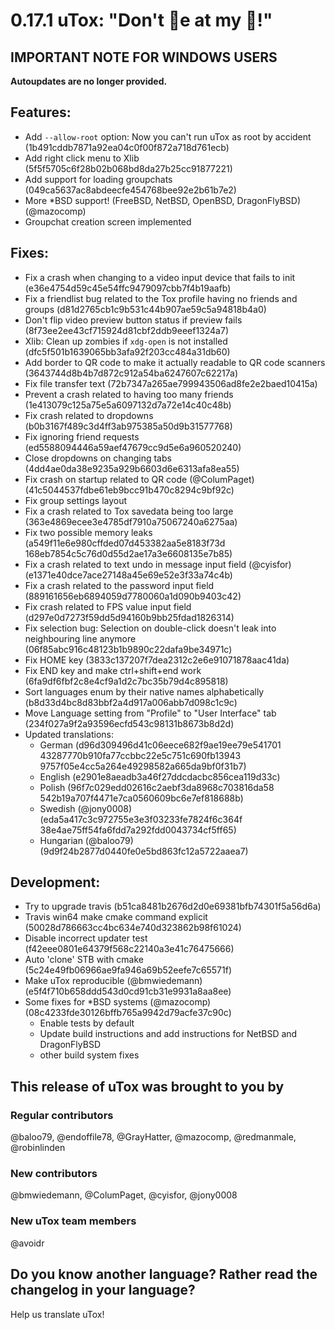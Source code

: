 # 0.17.1 uTox: "Don't 🌟e at my 😬!"

## IMPORTANT NOTE FOR WINDOWS USERS
**Autoupdates are no longer provided.**

## Features:
* Add `--allow-root` option: Now you can't run uTox as root by accident (1b491cddb7871a92ea04c0f00f872a718d761ecb)
* Add right click menu to Xlib (5f5f5705c6f28b02b068bd8da27b25cc91877221)
* Add support for loading groupchats (049ca5637ac8abdeecfe454768bee92e2b61b7e2)
* More *BSD support! (FreeBSD, NetBSD, OpenBSD, DragonFlyBSD) (@mazocomp)
* Groupchat creation screen implemented

## Fixes:
* Fix a crash when changing to a video input device that fails to init (e36e4754d59c45e54ffc9479097cbb7f4b19aafb)
* Fix a friendlist bug related to the Tox profile having no friends and groups (d81d2765cb1c9b531c44b907ae59c5a94818b4a0)
* Don't flip video preview button status if preview fails (8f73ee2ee43cf715924d81cbf2ddb9eeef1324a7)
* Xlib: Clean up zombies if `xdg-open` is not installed (dfc5f501b1639065bb3afa92f203cc484a31db60)
* Add border to QR code to make it actually readable to QR code scanners (3643744d8b4b7d872c912a54ba6247607c62217a)
* Fix file transfer text (72b7347a265ae799943506ad8fe2e2baed10415a)
* Prevent a crash related to having too many friends (1e413079c125a75e5a6097132d7a72e14c40c48b)
* Fix crash related to dropdowns (b0b3167f489c3d4ff3ab975385a50d9b31577768)
* Fix ignoring friend requests (ed5588094446a59aef47679cc9d5e6a960520240)
* Close dropdowns on changing tabs (4dd4ae0da38e9235a929b6603d6e6313afa8ea55)
* Fix crash on startup related to QR code (@ColumPaget) (41c5044537fdbe61eb9bcc91b470c8294c9bf92c)
* Fix group settings layout
* Fix a crash related to Tox savedata being too large (363e4869ecee3e4785df7910a75067240a6275aa)
* Fix two possible memory leaks (a549f11e6e980cffded07d453382aa5e8183f73d 168eb7854c5c76d0d55d2ae17a3e6608135e7b85)
* Fix a crash related to text undo in message input field (@cyisfor) (e1371e40dce7ace27148a45e69e52e3f33a74c4b)
* Fix a crash related to the password input field (889161656eb6894059d7780060a1d090b9403c42)
* Fix crash related to FPS value input field (d297e0d7273f59dd5d94160b9bb25fdad1826314)
* Fix selection bug: Selection on double-click doesn't leak into neighbouring line anymore (06f85abc916c48123b1b9890c22dafa9be34971c)
* Fix HOME key (3833c137207f7dea2312c2e6e91071878aac41da)
* Fix END key and make ctrl+shift+end work (6fa9df6fbf2c8e4cf9a1d2c7bc35b79d4c895818)
* Sort languages enum by their native names alphabetically (b8d33d4bc8d83bbf2a4d917a006abb7d098c1c9c)
* Move Language setting from "Profile" to "User Interface" tab (234f027a9f2a93596ecfd543c98131b8673b8d2d)
* Updated translations:
	- German (d96d309496d41c06eece682f9ae19ee79e541701 43287770b910fa77ccbbc22e5c751c690fb13943 9757f05e4cc5a264e49298582a665da9bf0f31b7)
	- English (e2901e8aeadb3a46f27ddcdacbc856cea119d33c)
	- Polish (96f7c029edd02616c2aebf3da8968c703816da58 542b19a707f4471e7ca0560609bc6e7ef818688b)
	- Swedish (@jony0008) (eda5a417c3c972755e3e3f03233fe7824f6c364f 38e4ae75ff54fa6fdd7a292fdd0043734cf5ff65)
	- Hungarian (@baloo79) (9d9f24b2877d0440fe0e5bd863fc12a5722aaea7)

## Development:
* Try to upgrade travis (b51ca8481b2676d2d0e69381bfb74301f5a56d6a)
* Travis win64 make cmake command explicit (50028d786663cc4bc634e740d323862b98f61024)
* Disable incorrect updater test (f42eee0801e64379f568c22140a3e41c76475666)
* Auto 'clone' STB with cmake (5c24e49fb06966ae9fa946a69b52eefe7c65571f)
* Make uTox reproducible (@bmwiedemann) (e5f4f710b658ddd543d0cd91cb31e9931a8aa8ee)
* Some fixes for *BSD systems (@mazocomp) (08c4233fde30126bffb765a9942d79acfe37c90c)
	- Enable tests by default
	- Update build instructions and add instructions for NetBSD and DragonFlyBSD
	- other build system fixes


## This release of uTox was brought to you by

### Regular contributors
@baloo79, @endoffile78, @GrayHatter, @mazocomp, @redmanmale, @robinlinden

### New contributors
@bmwiedemann, @ColumPaget, @cyisfor, @jony0008

### New uTox team members
@avoidr

## Do you know another language? Rather read the changelog in your language?
Help us translate uTox!
